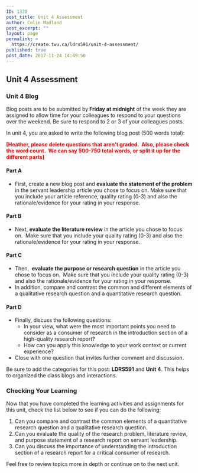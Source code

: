 ```yaml
---
ID: 1330
post_title: Unit 4 Assessment
author: Colin Madland
post_excerpt: ""
layout: page
permalink: >
  https://create.twu.ca/ldrs591/unit-4-assessment/
published: true
post_date: 2017-11-24 14:49:50
---
```

<h2>Unit 4 Assessment</h2>
<h3>Unit 4 Blog</h3>
Blog posts are to be submitted by<strong> Friday at midnight</strong> of the week they are assigned to allow time for your colleagues to respond to your questions over the weekend. Be sure to respond to 2 or 3 of your colleagues posts.

In unit 4, you are asked to write the following blog post (500 words total):

<strong><span style="color: #ff0000">[Heather, please delete questions that aren't graded.  Also, please check the word count.  We can say 500-750 total words, or split it up for the different parts]</span></strong>
<h4>Part A</h4>
<ul>
 	<li>First, create a new blog post and <strong>evaluate the statement of the problem</strong> in the servant leadership article you chose to focus on. Make sure that you include your article reference, quality rating (0-3) and also the rationale/evidence for your rating in your response.</li>
</ul>
<h4>Part B</h4>
<ul>
 	<li>Next, <strong>evaluate the literature review</strong> in the article you chose to focus on.  Make sure that you include your quality rating (0-3) and also the rationale/evidence for your rating in your response.</li>
</ul>
<h4>Part C</h4>
<ul>
 	<li>Then,  <strong>evaluate the purpose or research question</strong> in the article you chose to focus on.  Make sure that you include your quality rating (0-3) and also the rationale/evidence for your rating in your response.</li>
 	<li>In addition, compare and contrast the common and different elements of a qualitative research question and a quantitative research question.</li>
</ul>
<h4>Part D</h4>
<ul>
 	<li>Finally, discuss the following questions:
<ul>
 	<li>In your view, what were the most important points you need to consider as a consumer of research in the introduction section of a high-quality research report?</li>
 	<li>How can you apply this knowledge to your work context or current experience?</li>
</ul>
</li>
 	<li>Close with one question that invites further comment and discussion.</li>
</ul>
Be sure to add the categories for this post: <strong>LDRS591</strong> and <strong>Unit 4</strong>. This helps to organized the class blogs and interactions.
<h3>Checking Your Learning</h3>
Now that you have completed the learning activities and assignments for this unit, check the list below to see if you can do the following:
<ol>
 	<li>Can you compare and contrast the common elements of a quantitative research question and a qualitative research question.</li>
 	<li>Can you evaluate the quality of the research problem, literature review, and purpose statement of a research report on servant leadership.</li>
 	<li>Can you discuss the importance of understanding the introduction section of a research report for a critical consumer of research.</li>
</ol>
Feel free to review topics more in depth or continue on to the next unit.
<h3></h3>